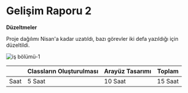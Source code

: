# Gelişim Raporu 2
**Düzeltmeler**

Proje dağılımı Nisan'a kadar uzatıldı, bazı görevler iki defa yazıldığı için düzeltildi.

![iş bölümü-1](https://user-images.githubusercontent.com/74215861/103462393-f4c3a500-4d35-11eb-8f51-2cd8243e2c1e.jpg)




















|      | Classların Oluşturulması | Arayüz Tasarımı  | Toplam  |
|------|--------------------------|------------------|---------|
| Saat | 5 Saat                   | 10 Saat          | 15 Saat |

